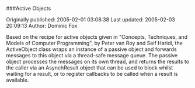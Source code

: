 ###Active Objects

Originally published: 2005-02-01 03:08:38
Last updated: 2005-02-03 20:09:13
Author: Dominic Fox

Based on the recipe for active objects given in "Concepts, Techniques, and Models of Computer Programming", by Peter van Roy and Seif Haridi, the ActiveObject class wraps an instance of a passive object and forwards messages to this object via a thread-safe message queue. The passive object processes the messages on its own thread, and returns the results to the caller via an AsynchResult object that can be used to block whilst waiting for a result, or to register callbacks to be called when a result is available.
